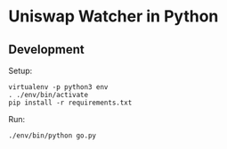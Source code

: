 # Uniswap Watcher in Python

## Development

Setup:

    virtualenv -p python3 env
    . ./env/bin/activate
    pip install -r requirements.txt

Run:

    ./env/bin/python go.py
